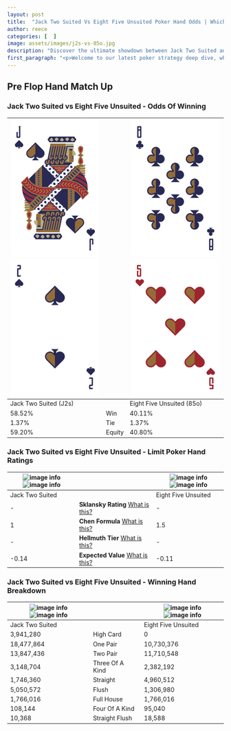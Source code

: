```yaml
---
layout: post
title:  "Jack Two Suited Vs Eight Five Unsuited Poker Hand Odds | Which Is The Better Hand In Poker? A Complete Guide"
author: reece
categories: [  ]
image: assets/images/j2s-vs-85o.jpg
description: "Discover the ultimate showdown between Jack Two Suited and Eight Five Unsuited in poker! Uncover the odds, strategies, and scenarios where one hand triumphs over the other. Get ready to up your poker game with this thrilling analysis."
first_paragraph: "<p>Welcome to our latest poker strategy deep dive, where we're pitting two distinct hands against each other in a high-stakes showdown: Jack Two Suited vs Eight Five Unsuited.</p><p>In the dynamic world of poker, every decision counts, and knowing which hand holds the upper hand is key to your success at the table.</p><p>In this article, we'll dissect these two hands, explore the scenarios where one dominates the other, and equip you with the knowledge to make strategic choices that can tip the odds in your favor.</p><p>Get ready to unravel the intriguing dynamics of these poker hands and elevate your game to new heights.</p>"
---
```




[comment]: # (sp0)

## Pre Flop Hand Match Up

<div class="table hand-ratings" markdown="1"> 



### Jack Two Suited vs Eight Five Unsuited - Odds Of Winning


    
| ![image info](assets/images/hand1/j.png) ![image info](assets/images/hand1/2.png) |  | ![image info](assets/images/hand2/8.png) ![image info](assets/images/hand2/5o.png) |
| -------- | -------- | -------- |
| Jack Two Suited (J2s) |  | Eight Five Unsuited (85o) |
| 58.52% | Win | 40.11% |
| 1.37% | Tie | 1.37% |
| 59.20% | Equity | 40.80% |




[comment]: # (sp1)



### Jack Two Suited vs Eight Five Unsuited - Limit Poker Hand Ratings


    
| ![image info](https://www.riverpairs.com/assets/images/hand1/j.png) ![image info](https://www.riverpairs.com/assets/images/hand1/2.png) |  | ![image info](https://www.riverpairs.com/assets/images/hand2/8.png) ![image info](https://www.riverpairs.com/assets/images/hand2/5o.png) |
| -------- | -------- | -------- |
| Jack Two Suited |  | Eight Five Unsuited |
| - | **Sklansky Rating** [What is this?](/sklansky-rating-explained) | - |
| 1 | **Chen Formula** [What is this?](/chen-formula-explained) | 1.5 |
| - | **Hellmuth Tier** [What is this?](/Hellmuth-tier-explained) | - |
| -0.14 | **Expected Value** [What is this?](/expected-value-explained) | -0.11 |




[comment]: # (sp2)



### Jack Two Suited vs Eight Five Unsuited - Winning Hand Breakdown


    
| ![image info](https://www.riverpairs.com/assets/images/hand1/j.png) ![image info](https://www.riverpairs.com/assets/images/hand1/2.png) |  | ![image info](https://www.riverpairs.com/assets/images/hand2/8.png) ![image info](https://www.riverpairs.com/assets/images/hand2/5o.png) |
| -------- | -------- | -------- |
| Jack Two Suited |  | Eight Five Unsuited |
| 3,941,280 | High Card | 0 |
| 18,477,864 | One Pair | 10,730,376 |
| 13,847,436 | Two Pair | 11,710,548 |
| 3,148,704 | Three Of A Kind | 2,382,192 |
| 1,746,360 | Straight | 4,960,512 |
| 5,050,572 | Flush | 1,306,980 |
| 1,766,016 | Full House | 1,766,016 |
| 108,144 | Four Of A Kind | 95,040 |
| 10,368 | Straight Flush | 18,588 |




[comment]: # (sp3)



</div>

[comment]: # (sp4)



[comment]: # (sp5)

